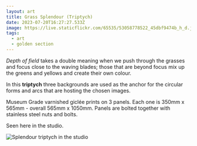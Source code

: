```yaml
---
layout: art
title: Grass Splendour (Triptych)
date: 2023-07-20T16:27:27.533Z
image: https://live.staticflickr.com/65535/53058778522_45dbf9474b_h_d.jpg
tags:
  - art
  - golden section
---
```

*Depth of field* takes a double meaning when we push through the grasses and focus close to the waving blades; those that are beyond focus mix up the greens and yellows and create their own colour. 

In this **triptych** three backgrounds are used as the anchor for the circular forms and arcs that are hosting the chosen images.

Museum Grade varnished giclée prints on 3 panels. Each one is 350mm x 565mm - overall 565mm x 1050mm. Panels are bolted together with stainless steel nuts and bolts.

Seen here in the studio.

![Splendour triptych in the studio](/uploads/nik_3071.jpeg "Splendour triptych in the studio")